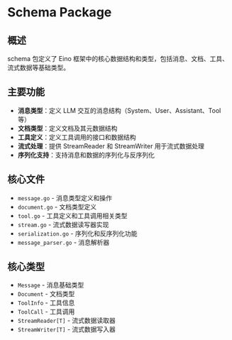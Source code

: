 # Schema Package

## 概述

schema 包定义了 Eino 框架中的核心数据结构和类型，包括消息、文档、工具、流式数据等基础类型。

## 主要功能

- **消息类型**：定义 LLM 交互的消息结构（System、User、Assistant、Tool 等）
- **文档类型**：定义文档及其元数据结构
- **工具定义**：定义工具调用的接口和数据结构
- **流式处理**：提供 StreamReader 和 StreamWriter 用于流式数据处理
- **序列化支持**：支持消息和数据的序列化与反序列化

## 核心文件

- `message.go` - 消息类型定义和操作
- `document.go` - 文档类型定义
- `tool.go` - 工具定义和工具调用相关类型
- `stream.go` - 流式数据读写器实现
- `serialization.go` - 序列化和反序列化功能
- `message_parser.go` - 消息解析器

## 核心类型

- `Message` - 消息基础类型
- `Document` - 文档类型
- `ToolInfo` - 工具信息
- `ToolCall` - 工具调用
- `StreamReader[T]` - 流式数据读取器
- `StreamWriter[T]` - 流式数据写入器
